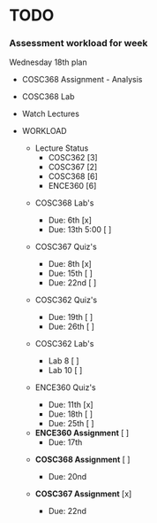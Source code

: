 # TODO

### Assessment workload for week

Wednesday 18th plan

- COSC368 Assignment - Analysis
- COSC368 Lab
- Watch Lectures

- WORKLOAD

  - Lecture Status
    * COSC362          [3]
    * COSC367          [2]
    * COSC368          [6]
    * ENCE360          [6]

  * COSC368 Lab's
    * Due: 6th         [x]
    * Due: 13th 5:00   [ ]

  * COSC367 Quiz's
    * Due: 8th         [x]
    * Due: 15th        [ ]
    * Due: 22nd        [ ]

  * COSC362 Quiz's
    * Due: 19th        [ ]
    * Due: 26th        [ ]

  * COSC362 Lab's
    * Lab 8            [ ]
    * Lab 10           [ ]

  * ENCE360 Quiz's
    * Due: 11th        [x]
    * Due: 18th        [ ]
    * Due: 25th        [ ]

  - **ENCE360 Assignment** [ ]
    * Due: 17th

  * **COSC368 Assignment** [ ]
    * Due: 20nd

  * **COSC367 Assignment** [x]
    * Due: 22nd
